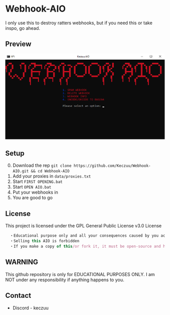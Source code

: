 # Webhook-AIO
I only use this to destroy ratters webhooks, but if you need this or take inspo, go ahead.
## Preview
![preview](x1Cl6jN.png)
## Setup
0. Download the rep ```git clone https://github.com/Keczuu/Webhook-AIO.git && cd Webhook-AIO```
1. Add your proxies in `data/proxies.txt`
2. Start `FIRST OPENING.bat`
3. Start `OPEN AIO.bat`
4. Put your webhooks in
5. You are good to go
## License
This project is licensed under the GPL General Public License v3.0 License
```js
  ・Educational purpose only and all your consequences caused by you actions is your responsibility
  ・Selling this AIO is forbidden
  ・If you make a copy of this/or fork it, it must be open-source and have credits linking to this repo
```
## WARNING
This github repository is only for EDUCATIONAL PURPOSES ONLY. I am NOT under any responsibility if anything happens to you.
## Contact
- Discord - keczuu
